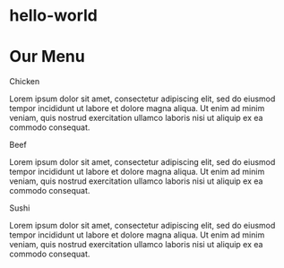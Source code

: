 # hello-world

<!DOCTYPE html>
<html>
<head>
<meta charset="utf-8">
 <meta name="viewport" content="width=device-width, initial-scale=1">
 
<title>Module 2</title>
<link rel="stylesheet" href="css/style.css">
<link href="https://fonts.googleapis.com/css?family=Lato" rel="stylesheet"> 
</head>

  <body>
    <h1>Our Menu</h1>
<div class="row">
  <div class="col-lg-4 col-md-6">
	<div id="box">
		<p id="chicken">Chicken</p>
		<p>Lorem ipsum dolor sit amet, consectetur adipiscing elit, sed do eiusmod tempor incididunt ut labore et dolore magna aliqua. Ut enim ad minim veniam, quis nostrud exercitation ullamco laboris nisi ut aliquip ex ea commodo consequat.
		</p>
	</div>
  </div>
  <div class="col-lg-4 col-md-6">
	<div id="box">
		<p id="beef">Beef</p>
		<p>Lorem ipsum dolor sit amet, consectetur adipiscing elit, sed do eiusmod tempor incididunt ut labore et dolore magna aliqua. Ut enim ad minim veniam, quis nostrud exercitation ullamco laboris nisi ut aliquip ex ea commodo consequat. 
		</p>
	</div>
  </div>
  <div class="col-lg-4 col-md-12">
	<div id="box">
		<p id="sushi">Sushi</p>
		<p>Lorem ipsum dolor sit amet, consectetur adipiscing elit, sed do eiusmod tempor incididunt ut labore et dolore magna aliqua. Ut enim ad minim veniam, quis nostrud exercitation ullamco laboris nisi ut aliquip ex ea commodo consequat.
		</p>
	</div>
  </div>
</div>
    <footer>
    </footer>
  </body>
</html>
